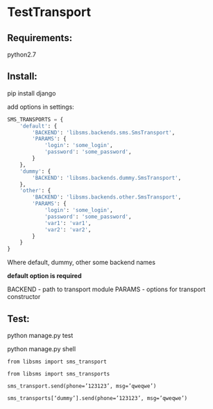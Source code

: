# TestTransport

## **Requirements:**

python2.7

## **Install:**

pip install django

add options in settings:

```python
SMS_TRANSPORTS = {
    'default': {
        'BACKEND': 'libsms.backends.sms.SmsTransport',
        'PARAMS': {
            'login': 'some_login',
            'password': 'some_password',
        }
    },
    'dummy': {
        'BACKEND': 'libsms.backends.dummy.SmsTransport',
    },
    'other': {
        'BACKEND': 'libsms.backends.other.SmsTransport',
        'PARAMS': {
            'login': 'some_login',
            'password': 'some_password',
            'var1': 'var1',
            'var2': 'var2',
        }
    }
}
```

Where default, dummy, other some backend names

**default option is required**

BACKEND - path to transport module
PARAMS - options for transport constructor

## **Test:**

python manage.py test

python manage.py shell


`from libsms import sms_transport`

`from libsms import sms_transports`

`sms_transport.send(phone=’123123’, msg=’qweqwe’)`

`sms_transports[‘dummy’].send(phone=’123123’, msg=’qweqwe’)`
